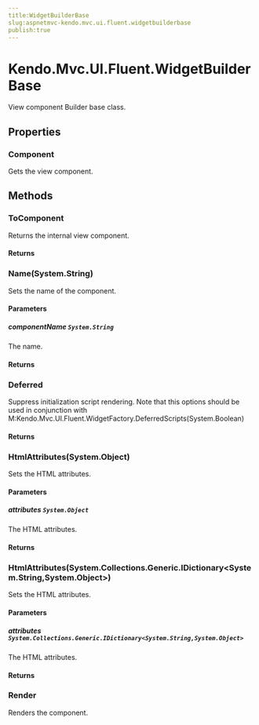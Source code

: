 ```yaml
---
title:WidgetBuilderBase
slug:aspnetmvc-kendo.mvc.ui.fluent.widgetbuilderbase
publish:true
---
```


# Kendo.Mvc.UI.Fluent.WidgetBuilderBase
View component Builder base class.


## Properties
### Component
Gets the view component.



## Methods

### ToComponent
Returns the internal view component.




#### Returns



### Name(System.String)
Sets the name of the component.



#### Parameters

##### componentName `System.String`
The name.



#### Returns



### Deferred
Suppress initialization script rendering. Note that this options should be used in conjunction with M:Kendo.Mvc.UI.Fluent.WidgetFactory.DeferredScripts(System.Boolean)




#### Returns



### HtmlAttributes(System.Object)
Sets the HTML attributes.



#### Parameters

##### attributes `System.Object`
The HTML attributes.



#### Returns



### HtmlAttributes(System.Collections.Generic.IDictionary\<System.String,System.Object\>)
Sets the HTML attributes.



#### Parameters

##### attributes `System.Collections.Generic.IDictionary<System.String,System.Object>`
The HTML attributes.



#### Returns



### Render
Renders the component.






